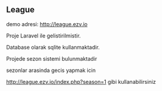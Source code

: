 
## League

demo adresi:
http://league.ezv.io

Proje Laravel ile gelistirilmistir.

Database olarak sqlite kullanmaktadir.

Projede sezon sistemi bulunmaktadir

sezonlar arasinda gecis yapmak icin 

http://league.ezv.io/index.php?season=1 gibi  kullanabilirsiniz

